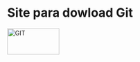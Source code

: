 # Site para dowload Git

<a href = "https://git-scm.com/"><img src = "https://i1.wp.com/bioinfo-fr.net/wp-content/uploads/2015/04/logoGit.png?resize=220%2C92&ssl=1" alt = "GIT" height="60" width="120"></a>